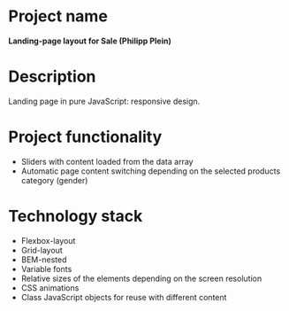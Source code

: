 # Project name

**Landing-page layout for Sale (Philipp Plein)**

# Description

Landing page in pure JavaScript: responsive design.

# Project functionality

- Sliders with content loaded from the data array
- Automatic page content switching depending on the selected products category (gender)

# Technology stack

- Flexbox-layout
- Grid-layout
- BEM-nested
- Variable fonts
- Relative sizes of the elements depending on the screen resolution
- CSS animations
- Class JavaScript objects for reuse with different content

